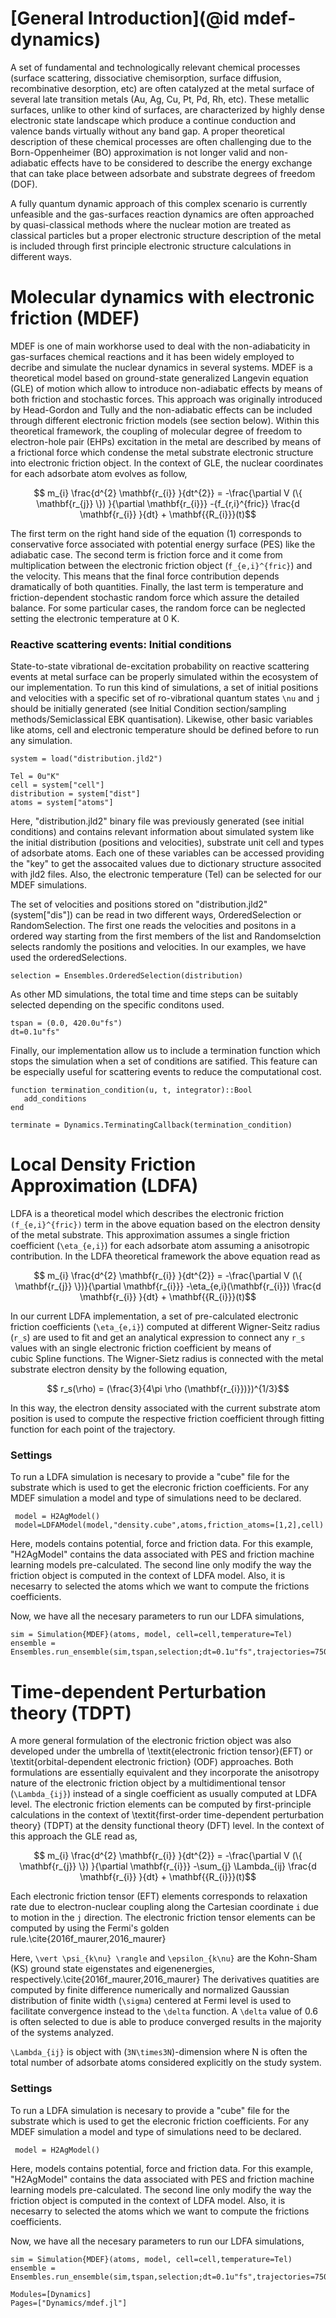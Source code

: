 # [General Introduction](@id mdef-dynamics)
 
A set of fundamental and technologically relevant chemical processes (surface scattering, dissociative chemisorption, surface diffusion, recombinative desorption, etc) are often catalyzed at the metal surface of several late transition metals (Au, Ag, Cu, Pt, Pd, Rh, etc). These metallic surfaces, unlike to other kind of surfaces, are characterized by highly dense electronic state landscape which produce a continue conduction and valence bands virtually without any band gap. A proper theoretical description of these chemical processes are often challenging due to the Born-Oppenheimer (BO) approximation is not longer valid and non-adiabatic effects have to be considered to describe the energy exchange that can take place between adsorbate and substrate degrees of freedom (DOF).

A fully quantum dynamic approach of this complex scenario is currently unfeasible and the gas-surfaces reaction dynamics are often approached by quasi-classical methods where the nuclear motion are treated as classical particles but a proper electronic structure description of the metal is included through first principle electronic structure calculations in different ways. 

# Molecular dynamics with electronic friction (MDEF)

MDEF is one of main workhorse used to deal with the non-adiabaticity in gas-surfaces chemical reactions and it has been widely employed to decribe and simulate the nuclear dynamics in several systems. MDEF is a theoretical model based on ground-state generalized Langevin equation (GLE) of motion which allow to introduce non-adiabatic effects by means of both friction and stochastic forces. This approach was originally introduced by Head-Gordon and Tully and the non-adiabatic effects can be included through different electronic friction models (see section below). Within this theoretical framework, the coupling of molecular degree of freedom to electron-hole pair (EHPs) excitation in the metal are described by means of a frictional force  which condense the metal substrate electronic structure into electronic friction object. In the context of GLE, the nuclear coordinates for each adsorbate atom evolves as follow, 

```math
   m_{i} \frac{d^{2} \mathbf{r_{i}} }{dt^{2}} = -\frac{\partial V (\{ \mathbf{r_{j}} \}) }{\partial \mathbf{r_{i}}}  -{f_{r,i}^{fric}}  \frac{d \mathbf{r_{i}} }{dt} + \mathbf{{R_{i}}}(t)
```
The first term on the right hand side of the equation (1) corresponds to conservative force associated with potential energy surface (PES) like the adiabatic case. The second term is friction force and it come from multiplication between the electronic friction object (``f_{e,i}^{fric}``) and the velocity. This means that the final force contribution depends dramatically of both quantities. Finally, the last term is temperature and friction-dependent stochastic random force which assure the detailed balance. For some particular cases, the random force can be neglected setting the electronic temperature at 0 K.

### Reactive scattering events: Initial conditions

State-to-state vibrational de-excitation probability on reactive scattering events at metal surface can be properly simulated within the ecosystem of our implementation. To run this kind of simulations, a set of initial positions and velocities with a specific set of ro-vibrational quantum states ``\nu`` and ``j`` should be initially generated (see Initial Condition section/sampling methods/Semiclassical EBK quantisation).  Likewise, other basic variables like atoms, cell and electronic temperature should be defined before to run any simulation.

```@docs
system = load("distribution.jld2")

Tel = 0u"K"
cell = system["cell"]
distribution = system["dist"]
atoms = system["atoms"]

```
Here, "distribution.jld2" binary file was previously generated (see initial conditions) and contains relevant information about simulated system like the initial distribution (positions and velocities), substrate unit cell and types of adsorbate atoms. Each one of these variables can be accessed providing the "key" to get the assocaited values due to dictionary structure associted with jld2 files. Also, the electronic temperature (Tel) can be selected for our MDEF simulations. 

The set of velocities and positions stored on "distribution.jld2" (system["dis"]) can be read in two different ways, OrderedSelection or RandomSelection. The first one reads the velocities and positons in a ordered way starting from the first members of the list and Randomselction selects randomly the positions and velocities. In our examples, we have used the orderedSelections.

```@docs
selection = Ensembles.OrderedSelection(distribution)

```
As other MD simulations, the total time and time steps can be suitably selected depending on the specific conditons used. 

```@docs
tspan = (0.0, 420.0u"fs")
dt=0.1u"fs"

```
Finally, our implementation allow us to include a termination function which stops the simulation when a set of conditions are satified. This feature can be especially useful for scattering events to reduce the computational cost. 


```@docs
function termination_condition(u, t, integrator)::Bool
   add_conditions
end

terminate = Dynamics.TerminatingCallback(termination_condition)

```

# Local Density Friction Approximation (LDFA)

LDFA is a theoretical model which describes the electronic friction ``(f_{e,i}^{fric})`` term in the above equation based on the electron density of the metal substrate. This approximation assumes a single friction coefficient (``\eta_{e,i}``) for each adsorbate atom assuming a anisotropic contribution. In the LDFA theoretical framework the above equation read as

```math
   m_{i} \frac{d^{2} \mathbf{r_{i}} }{dt^{2}} = -\frac{\partial V (\{ \mathbf{r_{j}} \})}{\partial \mathbf{r_{i}}}   -\eta_{e,i}(\mathbf{r_{i}})  \frac{d \mathbf{r_{i}} }{dt} + \mathbf{{R_{i}}}(t)
```

In our current LDFA implementation, a set of pre-calculated electronic friction coefficients (``\eta_{e,i}``) computed at different Wigner-Seitz radius (``r_s``) are used to fit and get an analytical expression to connect any ``r_s`` values with an single electronic friction coefficient by means of   
cubic Spline functions. The Wigner-Sietz radius is connected with the metal substrate electron density by the following equation, 

```math
   r_s(\rho) = (\frac{3}{4\pi \rho (\mathbf{r_{i}})})^{1/3}
```

In this way, the electron density associated with the current substrate atom position is used to compute the respective friction coefficient through fitting function for each point of the trajectory.

### Settings

To run a LDFA simulation is necesary to provide a "cube" file for the substrate which is used to get the elecronic friction coefficients. For any MDEF simulation a model and type of simulations need to be declared.

```@docs
 model = H2AgModel()
 model=LDFAModel(model,"density.cube",atoms,friction_atoms=[1,2],cell)

```
Here, models contains potential, force and friction data. For this example, "H2AgModel" contains the data associated with PES and friction machine learning models pre-calculated. The second line only modify the way the friction object is computed in the context of LDFA model. Also, it is necesarry to selected the atoms which we want to compute the frictions coefficients.

Now, we have all the necesary parameters to run our LDFA simulations, 

```@docs
sim = Simulation{MDEF}(atoms, model, cell=cell,temperature=Tel)
ensemble = Ensembles.run_ensemble(sim,tspan,selection;dt=0.1u"fs",trajectories=75000,output=Ensembles.OutputFinal(),callback=terminate,ensemble_algorithm=EnsembleDistributed())
```


### 

# Time-dependent Perturbation theory (TDPT)

A more general formulation of the electronic friction object was also developed under the umbrella of \textit{electronic friction tensor}(EFT) or \textit{orbital-dependent electronic friction} (ODF) approaches. Both formulations are essentially equivalent and they incorporate the anisotropy nature of the electronic friction object by a multidimentional tensor (``\Lambda_{ij}``) instead of a single coefficient as usually computed at LDFA level.  The electronic friction elements can be computed by first-principle calculations in the context of \textit{first-order time-dependent perturbation theory} (TDPT) at the density functional theory (DFT) level. In the context of this approach the GLE read as, 

```math
   m_{i} \frac{d^{2} \mathbf{r_{i}} }{dt^{2}} = -\frac{\partial V (\{ \mathbf{r_{j}} \}) }{\partial \mathbf{r_{i}}}   -\sum_{j} \Lambda_{ij}  \frac{d \mathbf{r_{i}} }{dt} + \mathbf{{R_{i}}}(t)
```

Each electronic friction tensor (EFT) elements corresponds to relaxation rate due to electron-nuclear coupling along the Cartesian coordinate ``i`` due to motion in the ``j`` direction. The electronic friction tensor elements can be computed by using the Fermi's golden rule.\cite{2016f_maurer,2016_maurer}

Here, ``\vert \psi_{k\nu} \rangle`` and ``\epsilon_{k\nu}`` are the Kohn-Sham (KS) ground state eigenstates and eigenenergies, respectively.\cite{2016f_maurer,2016_maurer} The derivatives quatities are computed by finite difference numerically and normalized Gaussian distribution of finite width (``\sigma``) centered at Fermi level is used to facilitate convergence instead to the ``\delta`` function. A ``\delta`` value of 0.6 is often selected to due is able to produce converged results in the majority of the systems analyzed.

``\Lambda_{ij}`` is object with (``3N\times3N``)-dimension where N is often the total number of adsorbate atoms considered explicitly on the study system.

### Settings

To run a LDFA simulation is necesary to provide a "cube" file for the substrate which is used to get the elecronic friction coefficients. For any MDEF simulation a model and type of simulations need to be declared.

```@docs
 model = H2AgModel()

```
Here, models contains potential, force and friction data. For this example, "H2AgModel" contains the data associated with PES and friction machine learning models pre-calculated. The second line only modify the way the friction object is computed in the context of LDFA model. Also, it is necesarry to selected the atoms which we want to compute the frictions coefficients.

Now, we have all the necesary parameters to run our LDFA simulations, 

```@docs
sim = Simulation{MDEF}(atoms, model, cell=cell,temperature=Tel)
ensemble = Ensembles.run_ensemble(sim,tspan,selection;dt=0.1u"fs",trajectories=75000,output=Ensembles.OutputFinal(),callback=terminate,ensemble_algorithm=EnsembleDistributed())
```




```@autodocs
Modules=[Dynamics]
Pages=["Dynamics/mdef.jl"]
```
